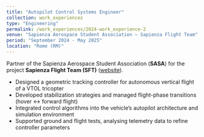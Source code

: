 ```yaml
---
title: "Autopilot Control Systems Engineer"
collection: work_experiences
type: "Engineering"
permalink: /work_experiences/2024-work_experience-2
venue: "Sapienza Aerospace Student Association – Sapienza Flight Team"
period: "September 2024 - May 2025"
location: "Rome (RM)"
---
```


Partner of the Sapienza Aerospace Student Association (**SASA**) for the project **Sapienza Flight Team (SFT)** ([website](https://www.sasa-aerospace.it/flight-team/)).

- Designed a geometric tracking controller for autonomous vertical flight of a VTOL tricopter  
- Developed stabilization strategies and managed flight-phase transitions (hover ↔ forward flight)  
- Integrated control algorithms into the vehicle’s autopilot architecture and simulation environment  
- Supported ground and flight tests, analysing telemetry data to refine controller parameters  
